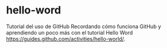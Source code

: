 # hello-word
Tutorial del uso de GitHub
Recordando cómo funciona GitHub y aprendiendo un poco más con el tutorial  Hello Word https://guides.github.com/activities/hello-world/.

